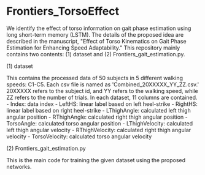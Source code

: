 # Frontiers_TorsoEffect

We identify the effect of torso information on gait phase estimation using long short-term memory (LSTM).
The details of the proposed idea are described in the manuscript, "Effect of Torso Kinematics on Gait Phase Estimation for Enhancing Speed Adaptability."
This repository mainly contains two contents: (1) dataset and (2) Frontiers_gait_estimation.py.

(1) dataset

This contains the processed data of 50 subjects in 5 different walking speeds: C1-C5.
Each csv file is named as 'Combined_20XXXXX_YY_ZZ.csv.'
20XXXXX refers to the subject id, and YY refers to the walking speed, while ZZ refers to the number of trials.
In each dataset, 11 columns are contained.
    - Index: data index
    - LeftHS: linear label based on left heel-strike
    - RightHS: linear label based on right heel-strike
    - LThighAngle: calculated left thigh angular position
    - RThighAngle: calculated right thigh angular position
    - TorsoAngle: calculated torso angular position
    - LThighVelocity: calculated left thigh angular velocity
    - RThighVelocity: calculated right thigh angular velocity
    - TorsoVelocity: calculated torso angular velocity
    
(2) Frontiers_gait_estimation.py

This is the main code for training the given dataset using the proposed networks.
